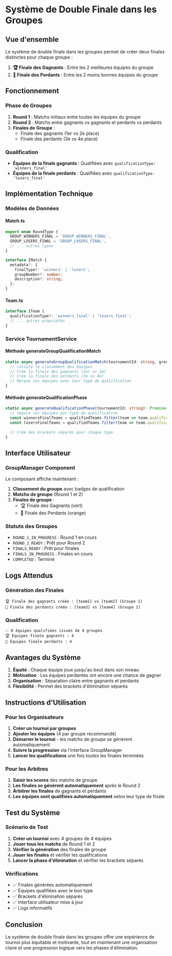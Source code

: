 # Système de Double Finale dans les Groupes

## Vue d'ensemble

Le système de double finale dans les groupes permet de créer deux finales distinctes pour chaque groupe :

1. **🏆 Finale des Gagnants** : Entre les 2 meilleures équipes du groupe
2. **🥉 Finale des Perdants** : Entre les 2 moins bonnes équipes du groupe

## Fonctionnement

### Phase de Groupes

1. **Round 1** : Matchs initiaux entre toutes les équipes du groupe
2. **Round 2** : Matchs entre gagnants vs gagnants et perdants vs perdants
3. **Finales de Groupe** : 
   - Finale des gagnants (1er vs 2e place)
   - Finale des perdants (3e vs 4e place)

### Qualification

- **Équipes de la finale gagnants** : Qualifiées avec `qualificationType: 'winners_final'`
- **Équipes de la finale perdants** : Qualifiées avec `qualificationType: 'losers_final'`

## Implémentation Technique

### Modèles de Données

#### Match.ts
```typescript
export enum RoundType {
  GROUP_WINNERS_FINAL = 'GROUP_WINNERS_FINAL',
  GROUP_LOSERS_FINAL = 'GROUP_LOSERS_FINAL',
  // ... autres types
}

interface IMatch {
  metadata?: {
    finalType?: 'winners' | 'losers';
    groupNumber?: number;
    description?: string;
  };
}
```

#### Team.ts
```typescript
interface ITeam {
  qualificationType?: 'winners_final' | 'losers_final';
  // ... autres propriétés
}
```

### Service TournamentService

#### Méthode generateGroupQualificationMatch
```typescript
static async generateGroupQualificationMatch(tournamentId: string, groupNumber: number): Promise<void> {
  // Calcule le classement des équipes
  // Crée la finale des gagnants (1er vs 2e)
  // Crée la finale des perdants (3e vs 4e)
  // Marque les équipes avec leur type de qualification
}
```

#### Méthode generateQualificationPhase
```typescript
static async generateQualificationPhase(tournamentId: string): Promise<{ qualifiedTeams: ITeam[], eliminationMatches: IMatch[] }> {
  // Sépare les équipes par type de qualification
  const winnersFinalTeams = qualifiedTeams.filter(team => team.qualificationType === 'winners_final');
  const losersFinalTeams = qualifiedTeams.filter(team => team.qualificationType === 'losers_final');
  
  // Crée des brackets séparés pour chaque type
}
```

## Interface Utilisateur

### GroupManager Component

Le composant affiche maintenant :

1. **Classement du groupe** avec badges de qualification
2. **Matchs de groupe** (Round 1 et 2)
3. **Finales de groupe** :
   - 🏆 Finale des Gagnants (vert)
   - 🥉 Finale des Perdants (orange)

### Statuts des Groupes

- `ROUND_1_IN_PROGRESS` : Round 1 en cours
- `ROUND_2_READY` : Prêt pour Round 2
- `FINALS_READY` : Prêt pour finales
- `FINALS_IN_PROGRESS` : Finales en cours
- `COMPLETED` : Terminé

## Logs Attendus

### Génération des Finales
```
🏆 Finale des gagnants créée : [team1] vs [team2] (Groupe 1)
🥉 Finale des perdants créée : [team3] vs [team4] (Groupe 1)
```

### Qualification
```
✅ 8 équipes qualifiées issues de 4 groupes
🏆 Équipes finale gagnants : 4
🥉 Équipes finale perdants : 4
```

## Avantages du Système

1. **Équité** : Chaque équipe joue jusqu'au bout dans son niveau
2. **Motivation** : Les équipes perdantes ont encore une chance de gagner
3. **Organisation** : Séparation claire entre gagnants et perdants
4. **Flexibilité** : Permet des brackets d'élimination séparés

## Instructions d'Utilisation

### Pour les Organisateurs

1. **Créer un tournoi par groupes**
2. **Ajouter les équipes** (4 par groupe recommandé)
3. **Démarrer le tournoi** - les matchs de groupe se génèrent automatiquement
4. **Suivre la progression** via l'interface GroupManager
5. **Lancer les qualifications** une fois toutes les finales terminées

### Pour les Arbitres

1. **Saisir les scores** des matchs de groupe
2. **Les finales se génèrent automatiquement** après le Round 2
3. **Arbitrer les finales** de gagnants et perdants
4. **Les équipes sont qualifiées automatiquement** selon leur type de finale

## Test du Système

### Scénario de Test

1. **Créer un tournoi** avec 4 groupes de 4 équipes
2. **Jouer tous les matchs** de Round 1 et 2
3. **Vérifier la génération** des finales de groupe
4. **Jouer les finales** et vérifier les qualifications
5. **Lancer la phase d'élimination** et vérifier les brackets séparés

### Vérifications

- ✅ Finales générées automatiquement
- ✅ Équipes qualifiées avec le bon type
- ✅ Brackets d'élimination séparés
- ✅ Interface utilisateur mise à jour
- ✅ Logs informatifs

## Conclusion

Le système de double finale dans les groupes offre une expérience de tournoi plus équitable et motivante, tout en maintenant une organisation claire et une progression logique vers les phases d'élimination. 